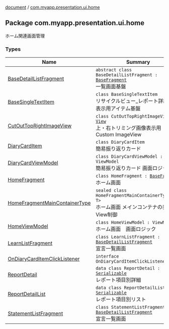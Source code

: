 [document](../index.md) / [com.myapp.presentation.ui.home](./index.md)

## Package com.myapp.presentation.ui.home

ホーム関連画面管理

### Types

| Name | Summary |
|---|---|
| [BaseDetailListFragment](-base-detail-list-fragment/index.md) | `abstract class BaseDetailListFragment : `[`BaseFragment`](../com.myapp.presentation.utils/-base-fragment/index.md)<br>一覧画面基盤 |
| [BaseSingleTextItem](-base-single-text-item/index.md) | `class BaseSingleTextItem`<br>リサイクルビュー_レポート詳細項目表示用アイテム基盤 |
| [CutOutTopRightImageView](-cut-out-top-right-image-view/index.md) | `class CutOutTopRightImageView : `[`View`](https://developer.android.com/reference/android/view/View.html)<br>上・右トリミング画像表示用 Custom ImageView |
| [DiaryCardItem](-diary-card-item/index.md) | `class DiaryCardItem`<br>簡易振り返りカード |
| [DiaryCardViewModel](-diary-card-view-model/index.md) | `class DiaryCardViewModel : ViewModel`<br>簡易振り返りカード 画面ロジック |
| [HomeFragment](-home-fragment/index.md) | `class HomeFragment : `[`BaseFragment`](../com.myapp.presentation.utils/-base-fragment/index.md)<br>ホーム画面 |
| [HomeFragmentMainContainerType](-home-fragment-main-container-type/index.md) | `sealed class HomeFragmentMainContainerType<out T>`<br>ホーム画面 メインコンテナの表示View制御 |
| [HomeViewModel](-home-view-model/index.md) | `class HomeViewModel : ViewModel`<br>ホーム画面　画面ロジック |
| [LearnListFragment](-learn-list-fragment/index.md) | `class LearnListFragment : `[`BaseDetailListFragment`](-base-detail-list-fragment/index.md)<br>宣言一覧画面 |
| [OnDiaryCardItemClickListener](-on-diary-card-item-click-listener/index.md) | `interface OnDiaryCardItemClickListener` |
| [ReportDetail](-report-detail/index.md) | `data class ReportDetail : `[`Serializable`](https://developer.android.com/reference/java/io/Serializable.html)<br>レポート項目別詳細 |
| [ReportDetailList](-report-detail-list/index.md) | `data class ReportDetailList : `[`Serializable`](https://developer.android.com/reference/java/io/Serializable.html)<br>レポート項目別リスト |
| [StatementListFragment](-statement-list-fragment/index.md) | `class StatementListFragment : `[`BaseDetailListFragment`](-base-detail-list-fragment/index.md)<br>宣言一覧画面 |
